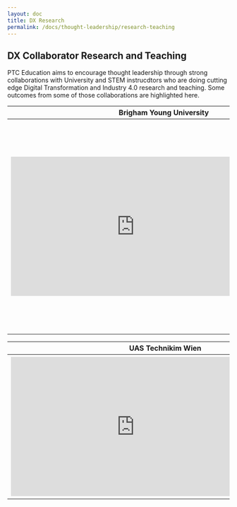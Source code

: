 ```yaml
---
layout: doc
title: DX Research
permalink: /docs/thought-leadership/research-teaching
---
```


<section class="section">
    <div class="container">
        <h2>DX Collaborator Research and Teaching</h2>
    </div>
    <div>PTC Education aims to encourage thought leadership through strong collaborations with University and STEM instrucdtors who are doing cutting edge Digital Transformation and Industry 4.0 research and teaching. Some outcomes from some of those collaborations are highlighted here.
    </div>
</section>
<section class="section">
    <div class="container">
        <table>
            <thead>
                <tr>
                    <th colspan="2">Brigham Young University</th>
                </tr>
            </thead>
            <tbody>
                <tr>
                    <td><iframe width="560" height="315" src="https://www.youtube.com/embed/8VkR3aVjnAA" title="YouTube video player" frameborder="0" allow="accelerometer; autoplay; clipboard-write; encrypted-media; gyroscope; picture-in-picture" allowfullscreen></iframe></td>
                    <td>This video is shows an AR experience at the <b>BYU Smart Factory using Thingworx</b>. The BYU Manufacturing Engineering program have made a number of great demonstrations of how PTC technologies can be integrated into a university program. <a href="https://www.youtube.com/channel/UCTuy3xcrWT4Kx_nmt-jjYxQ">See more videos on the BYU Youtube Channel.</a></td>
                </tr>
            </tbody>
        </table>
    </div>
    <div class="container">
        <table>
            <thead>
                <tr>
                    <th colspan="2">UAS Technikim Wien</th>
                </tr>
            </thead>
            <tbody>
                <tr>
                    <td><iframe width="560" height="315" src="https://www.youtube.com/embed/v5EEUI2Mb5Q" title="YouTube video player" frameborder="0" allow="accelerometer; autoplay; clipboard-write; encrypted-media; gyroscope; picture-in-picture" allowfullscreen></iframe></td>
                    <td>This video is shows an overview of the <b>UAS Teechnikum Wien Digital Factory</b> -- many of these systems leverage PTC technologies. <a href="https://www.technikum-wien.at/en/">Learn more about Fachhochschule Technikum Wien.</a></td>
                </tr>
            </tbody>
        </table>
    </div
